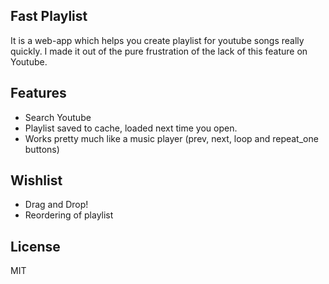 Fast Playlist
-------------

It is a web-app which helps you create playlist for youtube songs really quickly.
I made it out of the pure frustration of the lack of this feature on Youtube.

Features
---------

 - Search Youtube
 - Playlist saved to cache, loaded next time you open.
 - Works pretty much like a music player (prev, next, loop and repeat_one buttons)

Wishlist
---------
 - Drag and Drop!
 - Reordering of playlist

License
--------

MIT